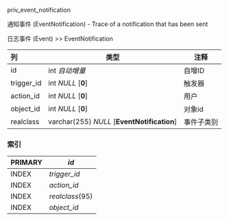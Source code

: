 priv_event_notification

通知事件 (EventNotification) - Trace of a notification that has been sent

日志事件 (Event) >> EventNotification



| 列         | 类型                                        | 注释       |
| :--------- | ------------------------------------------- | ---------- |
| id         | int *自动增量*                              | 自增ID     |
| trigger_id | int *NULL* [**0**]                          | 触发器     |
| action_id  | int *NULL* [**0**]                          | 用户       |
| object_id  | int *NULL* [**0**]                          | 对象id     |
| realclass  | varchar(255) *NULL* [**EventNotification**] | 事件子类别 |

### 索引

| PRIMARY | *id*            |
| :------ | --------------- |
| INDEX   | *trigger_id*    |
| INDEX   | *action_id*     |
| INDEX   | *realclass*(95) |
| INDEX   | *object_id*     |